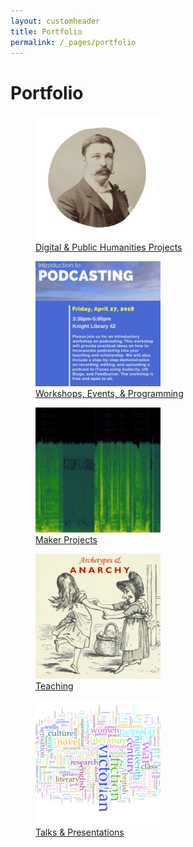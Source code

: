 ```yaml
---
layout: customheader
title: Portfolio
permalink: /_pages/portfolio
---
```


<h1>Portfolio</h1>

<div class="grid-container">
  <div class="grid-item"> <figure>
  <a href="/_pages/dhph.html"><img src="/images/hume.png" alt="Photo of Fergus Hume" width="200" height="200"></a>
   <figcaption><a href="/_pages/dhph.html" text-align="center">Digital & Public Humanities Projects</a></figcaption></figure> </div>
  
  <div class="grid-item"> <figure>
  <a href="/_pages/workshops.html"><img src="/images/podcastingflyer-1htynae.jpg" alt="Podcasting workshop flyer" width="200" height="200"></a>
   <figcaption><a href="/_pages/workshops.html" text-align="center">Workshops, Events, & Programming</a></figcaption> </figure>  </div>

<div class="grid-item"> <figure>
  <a href="/_pages/makerprojects.html"> <img src="/images/spectrogram-of-the-sonnet-e1539800276138.png" alt="Spectrogram of Alan Rickman reading Shakespeare's Sonnet 130." width="200" height="200"> </a>
   <figcaption><a href="/_pages/makerprojects.html" text-align="center">Maker Projects</a></figcaption>
</figure>  </div>

<div class="grid-item"> <figure>
  <a href="/_pages/teaching.html"><img src="/images/archetypesanarchy.jpg" alt="a woodcut of a crone and dancing girl with the words Archetypes & Anarchy in red" width="200" height="200"></a>
   <figcaption><a href="/_pages/teaching.html" text-align="center">Teaching</a></figcaption>
</figure>  </div>

<div class="grid-item"> <figure>
  <a href="/_pages/talks-presentations.html"><img src="/images/screen-shot-2018-07-11-at-9-08-25-am-e1539800006107.png" alt="Word cloud" width="200" height="200"></a>
   <figcaption><a href="/_pages/talks-presentations.html" text-align="center">Talks & Presentations</a></figcaption>
</figure>  </div>

</div>
